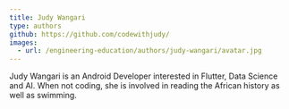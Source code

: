 ```yaml
---
title: Judy Wangari
type: authors
github: https://github.com/codewithjudy/
images:
  - url: /engineering-education/authors/judy-wangari/avatar.jpg 
---
```

Judy Wangari is an Android Developer interested in Flutter, Data Science and AI. When not coding, she is involved in reading the African history as well as swimming.
